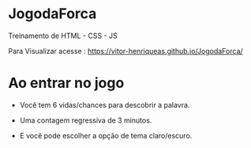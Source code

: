 # JogodaForca
Treinamento de HTML - CSS - JS

Para Visualizar acesse : https://vitor-henriqueas.github.io/JogodaForca/

# Ao entrar no jogo

- Você tem 6 vidas/chances para descobrir a palavra.

- Uma contagem regressiva de 3 minutos.

- E você pode escolher a opção de tema claro/escuro.